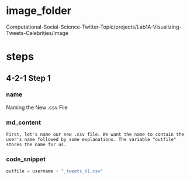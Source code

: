 # image_folder

Computational-Social-Science-Twitter-Topic/projects/Lab1A-Visualizing-Tweets-Celebrities/image
# steps
## 4-2-1 Step 1
### name
Naming the New .csv File
###  md_content
```
First, let's name our new .csv file. We want the name to contain the user's name followed by some explanations. The variable "outfile" stores the name for us. 
```
### code_snippet
```python
outfile = username + "_tweets_V1.csv"
```




